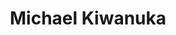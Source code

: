 ---
title: "Michael Kiwanuka"
summary: "Michael Samuel Kiwanuka is a British singer-songwriter and record producer who is signed with Polydor Records. His 2012 debut album, Home Again, went gold in the United Kingdom and his second album, Love & Hate, debuted in 2016 at number one. He has been nominated for numerous honours, including the Brit Awards, MTV Europe Music Awards, BBC Music Awards, and The Grammy Awards. In January 2012, he won the BBC's Sound of 2012; and, in September 2020, he won the Mercury Prize."
slug: "michael-kiwanuka"
image: "michael-kiwanuka.jpg"
apple_music_artist_url: "https://music.apple.com/gb/artist/michael-kiwanuka/433457346"
wikipedia_url: "https://en.wikipedia.org/wiki/Michael_Kiwanuka"
---